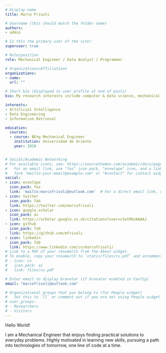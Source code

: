 ```yaml
---
# Display name
title: Marco Frisoli

# Username (this should match the folder name)
authors:
- admin

# Is this the primary user of the site?
superuser: true

# Role/position
role: Mechanical Engineer / Data Analyst / Programmer

# Organizations/Affiliations
organizations:
- name: 
  url: ""

# Short bio (displayed in user profile at end of posts)
bio: My research interests include computer & data science, mechanical engineering, and aviation.

interests:
- Artificial Intelligence
- Data Engineering
- Information Retrieval

education:
  courses:
  - course: BEng Mechanical Engineer
    institution: Universidad de Oriente
    year: 2018


# Social/Academic Networking
# For available icons, see: https://sourcethemes.com/academic/docs/page-builder/#icons
#   For an email link, use "fas" icon pack, "envelope" icon, and a link in the
#   form "mailto:your-email@example.com" or "#contact" for contact widget.
social:
- icon: envelope
  icon_pack: fas
  link: 'mailto:marcofrisoli@outlook.com'  # For a direct email link, use "mailto:test@example.org".
- icon: twitter
  icon_pack: fab
  link: https://twitter.com/marcofrisoli
- icon: google-scholar
  icon_pack: ai
  link: https://scholar.google.co.uk/citations?user=sIwtMXoAAAAJ
- icon: github
  icon_pack: fab
  link: https://github.com/mfrisoli
- icon: linkedin
  icon_pack: fab
  link: https://www.linkedin.com/in/marcofrisoli/
# Link to a PDF of your resume/CV from the About widget.
# To enable, copy your resume/CV to `static/files/cv.pdf` and uncomment the lines below.
# - icon: cv
#   icon_pack: ai
#   link: files/cv.pdf

# Enter email to display Gravatar (if Gravatar enabled in Config)
email: "marcofrisoli@outlook.com"

# Organizational groups that you belong to (for People widget)
#   Set this to `[]` or comment out if you are not using People widget.
# user_groups:
# - Researchers
# - Visitors
---
```


Hello World!

I am a Mechanical Engineer that enjoys finding practical solutions to everyday problems. Highly motivated in learning new skills, pursuing a path into technologies of tomorrow, one line of code at a time.
